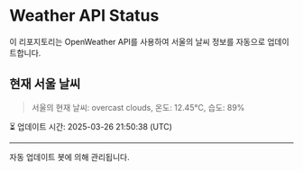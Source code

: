 
# Weather API Status

이 리포지토리는 OpenWeather API를 사용하여 서울의 날씨 정보를 자동으로 업데이트합니다.

## 현재 서울 날씨
> 서울의 현재 날씨: overcast clouds, 온도: 12.45°C, 습도: 89%

⏳ 업데이트 시간: 2025-03-26 21:50:38 (UTC)

---
자동 업데이트 봇에 의해 관리됩니다.
